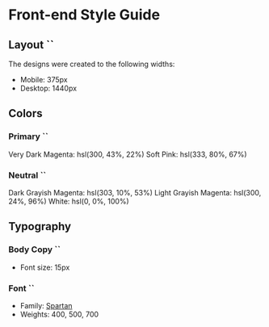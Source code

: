 # Front-end Style Guide

## Layout ``

The designs were created to the following widths:

- Mobile: 375px
- Desktop: 1440px

## Colors

### Primary ``

Very Dark Magenta: hsl(300, 43%, 22%)
Soft Pink: hsl(333, 80%, 67%)

### Neutral ``

Dark Grayish Magenta: hsl(303, 10%, 53%)
Light Grayish Magenta: hsl(300, 24%, 96%)
White: hsl(0, 0%, 100%)

## Typography

### Body Copy ``

- Font size: 15px

### Font ``

- Family: [Spartan](https://fonts.google.com/specimen/Spartan)
- Weights: 400, 500, 700
